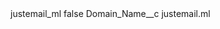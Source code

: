 <?xml version="1.0" encoding="UTF-8"?>
<CustomMetadata xmlns="http://soap.sforce.com/2006/04/metadata" xmlns:xsi="http://www.w3.org/2001/XMLSchema-instance" xmlns:xsd="http://www.w3.org/2001/XMLSchema">
    <label>justemail_ml</label>
    <protected>false</protected>
    <values>
        <field>Domain_Name__c</field>
        <value xsi:type="xsd:string">justemail.ml</value>
    </values>
</CustomMetadata>
